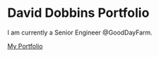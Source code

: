# David Dobbins Portfolio
I am currently a Senior Engineer @GoodDayFarm.

[My Portfolio](https://david-dobbins-portfolio.vercel.app/)

